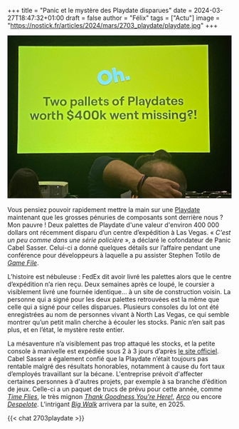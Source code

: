 +++
title = "Panic et le mystère des Playdate disparues"
date = 2024-03-27T18:47:32+01:00
draft = false
author = "Félix"
tags = ["Actu"]
image = "https://nostick.fr/articles/2024/mars/2703_playdate/playdate.jpg"
+++ 

![Une image d’une conférence. On peut y lire le texte "Two pallets of Playdates worth $400k went missing?!"](playdate.jpg "Image : Game File.")

Vous pensiez pouvoir rapidement mettre la main sur une [Playdate](https://play.date) maintenant que les grosses pénuries de composants sont derrière nous ? Mon pauvre ! Deux palettes de Playdate d'une valeur d'environ 400 000 dollars ont récemment disparu d’un centre d’expédition à Las Vegas. « *C'est un peu comme dans une série policière* », a déclaré le cofondateur de Panic Cabel Sasser. Celui-ci a donné quelques détails sur l’affaire pendant une conférence pour développeurs à laquelle a pu assister Stephen Totilo de *[Game File](https://www.gamefile.news/p/playdate-missing-venba-jedi-survivor)*. 

L’histoire est nébuleuse : FedEx dit avoir livré les palettes alors que le centre d’expédition n’a rien reçu. Deux semaines après ce loupé, le coursier a visiblement livré une fournée identique… à un site de construction voisin. La personne qui a signé pour les deux palettes retrouvées est la même que celle qui a signé pour celles disparues. Plusieurs consoles du lot ont été enregistrées au nom de personnes vivant à North Las Vegas, ce qui semble montrer qu’un petit malin cherche à écouler les stocks. Panic n’en sait pas plus, et en l’état, le mystère reste entier.

La mésaventure n’a visiblement pas trop attaqué les stocks, et la petite console à manivelle est expédiée sous 2 à 3 jours d’après [le site officiel](https://shop.play.date). Cabel Sasser a également confié que la Playdate n’était toujours pas rentable malgré des résultats honorables, notamment à cause du fort taux d’employés travaillant sur la bécane. L'entreprise prévoit d'affecter certaines personnes à d'autres projets, par exemple à sa branche d’édition de jeux. Celle-ci a un paquet de trucs de prévu pour cette année, comme *[Time Flies](https://store.steampowered.com/app/2000120/Time_Flies/?l=french)*, le très mignon *[Thank Goodness You're Here!](https://store.steampowered.com/app/2366980/Thank_Goodness_Youre_Here/?curator_clanid=44044337)*, *[Arco](https://store.steampowered.com/app/2366970/Arco/)* ou encore *[Despelote](https://despelote.game)*. L’intrigant *[Big Walk](https://store.steampowered.com/app/1478500/Big_Walk/?curator_clanid=44044337)* arrivera par la suite, en 2025.

 {{< chat 2703playdate >}}
